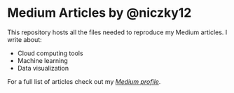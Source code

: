 # Medium Articles by @niczky12

This repository hosts all the files needed to reproduce my
Medium articles. I write about:

- Cloud computing tools
- Machine learning
- Data visualization

For a full list of articles check out my [*Medium profile*](https://medium.com/@niczky12).
